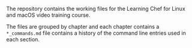 The repository contains the working files for the
Learning Chef for Linux and macOS video training course.

The files are grouped by chapter and each chapter contains a
`*_commands.md` file contains a history of the command line entries
used in each section.
